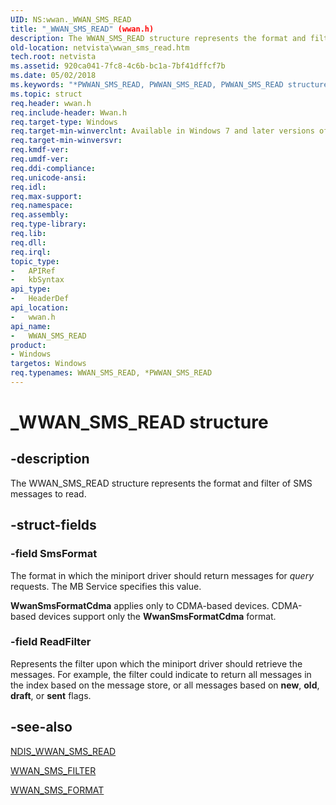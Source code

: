 ```yaml
---
UID: NS:wwan._WWAN_SMS_READ
title: "_WWAN_SMS_READ" (wwan.h)
description: The WWAN_SMS_READ structure represents the format and filter of SMS messages to read.
old-location: netvista\wwan_sms_read.htm
tech.root: netvista
ms.assetid: 920ca041-7fc8-4c6b-bc1a-7bf41dffcf7b
ms.date: 05/02/2018
ms.keywords: "*PWWAN_SMS_READ, PWWAN_SMS_READ, PWWAN_SMS_READ structure pointer [Network Drivers Starting with Windows Vista], WWAN_SMS_READ, WWAN_SMS_READ structure [Network Drivers Starting with Windows Vista], WwanRef_8b221a53-0311-4ed7-a98b-e8677cb40051.xml, _WWAN_SMS_READ, netvista.wwan_sms_read, wwan/PWWAN_SMS_READ, wwan/WWAN_SMS_READ"
ms.topic: struct
req.header: wwan.h
req.include-header: Wwan.h
req.target-type: Windows
req.target-min-winverclnt: Available in Windows 7 and later versions of Windows.
req.target-min-winversvr: 
req.kmdf-ver: 
req.umdf-ver: 
req.ddi-compliance: 
req.unicode-ansi: 
req.idl: 
req.max-support: 
req.namespace: 
req.assembly: 
req.type-library: 
req.lib: 
req.dll: 
req.irql: 
topic_type:
-	APIRef
-	kbSyntax
api_type:
-	HeaderDef
api_location:
-	wwan.h
api_name:
-	WWAN_SMS_READ
product:
- Windows
targetos: Windows
req.typenames: WWAN_SMS_READ, *PWWAN_SMS_READ
---
```


# _WWAN_SMS_READ structure


## -description


The WWAN_SMS_READ structure represents the format and filter of SMS messages to read.


## -struct-fields




### -field SmsFormat

The format in which the miniport driver should return messages for 
     <i>query</i> requests. The MB Service specifies this value.
     

<b>WwanSmsFormatCdma</b> applies only to CDMA-based devices. CDMA-based devices support only the 
     <b>WwanSmsFormatCdma</b> format.


### -field ReadFilter

Represents the filter upon which the miniport driver should retrieve the messages. For example,
     the filter could indicate to return all messages in the index based on the message store, or all
     messages based on 
     <b>new</b>, 
     <b>old</b>, 
     <b>draft</b>, or 
     <b>sent</b> flags.


## -see-also




<a href="https://msdn.microsoft.com/library/windows/hardware/ff567941">NDIS_WWAN_SMS_READ</a>



<a href="https://msdn.microsoft.com/library/windows/hardware/ff571245">WWAN_SMS_FILTER</a>



<a href="https://msdn.microsoft.com/library/windows/hardware/ff571247">WWAN_SMS_FORMAT</a>
 

 

